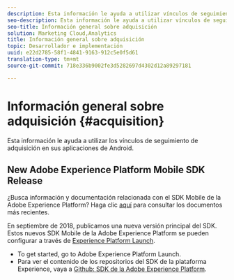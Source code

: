 ```yaml
---
description: Esta información le ayuda a utilizar vínculos de seguimiento de adquisición en sus aplicaciones iOS.
seo-description: Esta información le ayuda a utilizar vínculos de seguimiento de adquisición en sus aplicaciones iOS.
seo-title: Información general sobre adquisición
solution: Marketing Cloud,Analytics
title: Información general sobre adquisición
topic: Desarrollador e implementación
uuid: e22d2785-58f1-4841-9163-912c5e0f5d61
translation-type: tm+mt
source-git-commit: 718e336b9002fe3d5282697d4302d12a89297181

---
```



# Información general sobre adquisición {#acquisition}

Esta información le ayuda a utilizar los vínculos de seguimiento de adquisición en sus aplicaciones de Android.

## New Adobe Experience Platform Mobile SDK Release

¿Busca información y documentación relacionada con el SDK Mobile de la Adobe Experience Platform? Haga clic [aquí](https://aep-sdks.gitbook.io/docs/) para consultar los documentos más recientes.

En septiembre de 2018, publicamos una nueva versión principal del SDK. Estos nuevos SDK Mobile de la Adobe Experience Platform se pueden configurar a través de [Experience Platform Launch](https://www.adobe.com/experience-platform/launch.html).

* To get started, go to Adobe Experience Platform Launch.
* Para ver el contenido de los repositorios del SDK de la plataforma Experience, vaya a [Github: SDK de la Adobe Experience Platform](https://github.com/Adobe-Marketing-Cloud/acp-sdks).
